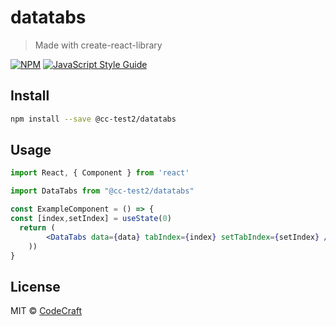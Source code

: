 # datatabs

> Made with create-react-library

[![NPM](https://img.shields.io/npm/v/@cc-test2/datatabs.svg)](https://www.npmjs.com/package/@cc-test2/datatabs) [![JavaScript Style Guide](https://img.shields.io/badge/code_style-standard-brightgreen.svg)](https://standardjs.com)

## Install

```bash
npm install --save @cc-test2/datatabs
```

## Usage

```jsx
import React, { Component } from 'react'

import DataTabs from "@cc-test2/datatabs"

const ExampleComponent = () => {
const [index,setIndex] = useState(0)
  return (
        <DataTabs data={data} tabIndex={index} setTabIndex={setIndex} />
    ))
}
```

## License

MIT © [CodeCraft](https://github.com/CodeCraft)
